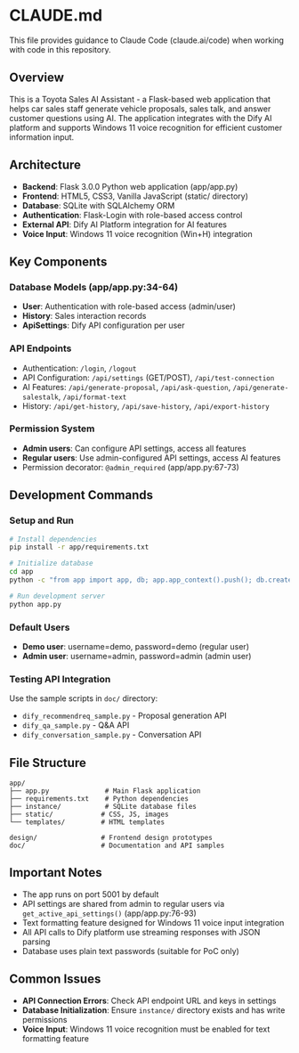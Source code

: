 # CLAUDE.md

This file provides guidance to Claude Code (claude.ai/code) when working with code in this repository.

## Overview

This is a Toyota Sales AI Assistant - a Flask-based web application that helps car sales staff generate vehicle proposals, sales talk, and answer customer questions using AI. The application integrates with the Dify AI platform and supports Windows 11 voice recognition for efficient customer information input.

## Architecture

- **Backend**: Flask 3.0.0 Python web application (app/app.py)
- **Frontend**: HTML5, CSS3, Vanilla JavaScript (static/ directory)
- **Database**: SQLite with SQLAlchemy ORM
- **Authentication**: Flask-Login with role-based access control
- **External API**: Dify AI Platform integration for AI features
- **Voice Input**: Windows 11 voice recognition (Win+H) integration

## Key Components

### Database Models (app/app.py:34-64)
- **User**: Authentication with role-based access (admin/user)
- **History**: Sales interaction records
- **ApiSettings**: Dify API configuration per user

### API Endpoints
- Authentication: `/login`, `/logout`
- API Configuration: `/api/settings` (GET/POST), `/api/test-connection`
- AI Features: `/api/generate-proposal`, `/api/ask-question`, `/api/generate-salestalk`, `/api/format-text`
- History: `/api/get-history`, `/api/save-history`, `/api/export-history`

### Permission System
- **Admin users**: Can configure API settings, access all features
- **Regular users**: Use admin-configured API settings, access AI features
- Permission decorator: `@admin_required` (app/app.py:67-73)

## Development Commands

### Setup and Run
```bash
# Install dependencies
pip install -r app/requirements.txt

# Initialize database
cd app
python -c "from app import app, db; app.app_context().push(); db.create_all()"

# Run development server
python app.py
```

### Default Users
- **Demo user**: username=demo, password=demo (regular user)
- **Admin user**: username=admin, password=admin (admin user)

### Testing API Integration
Use the sample scripts in `doc/` directory:
- `dify_recommendreq_sample.py` - Proposal generation API
- `dify_qa_sample.py` - Q&A API
- `dify_conversation_sample.py` - Conversation API

## File Structure

```
app/
├── app.py              # Main Flask application
├── requirements.txt    # Python dependencies
├── instance/           # SQLite database files
├── static/            # CSS, JS, images
└── templates/         # HTML templates

design/                # Frontend design prototypes
doc/                   # Documentation and API samples
```

## Important Notes

- The app runs on port 5001 by default
- API settings are shared from admin to regular users via `get_active_api_settings()` (app/app.py:76-93)
- Text formatting feature designed for Windows 11 voice input integration
- All API calls to Dify platform use streaming responses with JSON parsing
- Database uses plain text passwords (suitable for PoC only)

## Common Issues

- **API Connection Errors**: Check API endpoint URL and keys in settings
- **Database Initialization**: Ensure `instance/` directory exists and has write permissions
- **Voice Input**: Windows 11 voice recognition must be enabled for text formatting feature